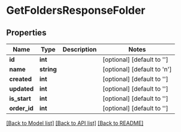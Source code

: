 # GetFoldersResponseFolder

## Properties
Name | Type | Description | Notes
------------ | ------------- | ------------- | -------------
**id** | **int** |  | [optional] [default to '']
**name** | **string** |  | [optional] [default to 'n']
**created** | **int** |  | [optional] [default to '']
**updated** | **int** |  | [optional] [default to '']
**is_start** | **int** |  | [optional] [default to '']
**order_id** | **int** |  | [optional] [default to '']

[[Back to Model list]](../README.md#documentation-for-models) [[Back to API list]](../README.md#documentation-for-api-endpoints) [[Back to README]](../README.md)


